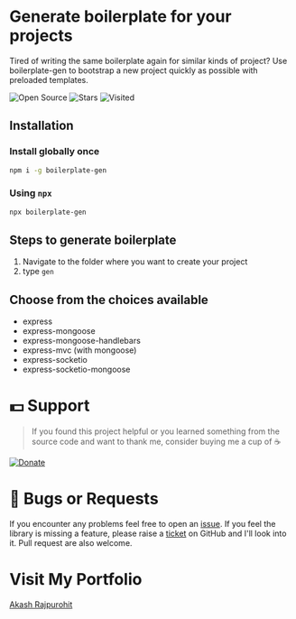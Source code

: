 # Generate boilerplate for your projects
Tired of writing the same boilerplate again for similar kinds of project? Use boilerplate-gen to bootstrap a new project quickly as possible with preloaded templates.

![Open Source](https://badges.frapsoft.com/os/v1/open-source.svg?v=103) ![Stars](https://img.shields.io/github/stars/AkashRajpurohit/boilerplate-gen) ![Visited](https://visitor-badge.laobi.icu/badge?page_id=boilerplate-gen-akash.visitor-badge)

## Installation

### Install globally once

```bash
npm i -g boilerplate-gen
```

### Using `npx`

```bash
npx boilerplate-gen
```

## Steps to generate boilerplate

1. Navigate to the folder where you want to create your project
2. type ```gen```

## Choose from the choices available

* express
* express-mongoose
* express-mongoose-handlebars
* express-mvc (with mongoose)
* express-socketio
* express-socketio-mongoose

# 💵 Support
> If you found this project helpful or you learned something from the source code and want to thank me, consider buying me a cup of :coffee:

[![Donate](https://img.shields.io/badge/Donate-PayPal-green.svg)](https://www.paypal.me/RajpurohitAkash)

# 🐛 Bugs or Requests

If you encounter any problems feel free to open an [issue](https://github.com/AkashRajpurohit/boilerplate-gen/issues/new?template=bug_report.md). If you feel the library is missing a feature, please raise a [ticket](https://github.com/AkashRajpurohit/boilerplate-gen/issues/new?template=feature_request.md) on GitHub and I'll look into it. Pull request are also welcome.

# Visit My Portfolio
[Akash Rajpurohit](https://akashrajpurohit.com)
